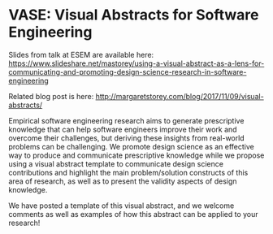 # VASE: Visual Abstracts for Software Engineering

Slides from talk at ESEM are available here: https://www.slideshare.net/mastorey/using-a-visual-abstract-as-a-lens-for-communicating-and-promoting-design-science-research-in-software-engineering

Related blog post is here: http://margaretstorey.com/blog/2017/11/09/visual-abstracts/

Empirical software engineering research aims to generate prescriptive knowledge that can help software engineers improve their work and overcome their challenges, but deriving these insights from real-world problems can be challenging. We promote design science as an effective way to produce and communicate prescriptive knowledge while we propose using a visual abstract template to communicate design science contributions and highlight the main problem/solution constructs of this area of research, as well as to present the validity aspects of design knowledge. 

We have posted a template of this visual abstract, and we welcome comments as well as examples of how this abstract can be applied to your research! 
